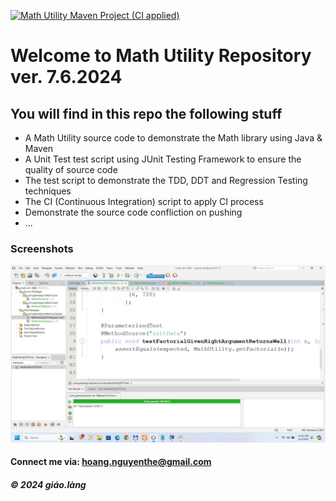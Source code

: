 [![Math Utility Maven Project (CI applied)](https://github.com/doit-now/math-util-1808/actions/workflows/ci_script.yml/badge.svg)](https://github.com/doit-now/math-util-1808/actions/workflows/ci_script.yml)

# Welcome to Math Utility Repository ver. 7.6.2024

## You will find in this repo the following stuff

* A Math Utility source code to demonstrate the Math library using Java & Maven
* A Unit Test test script using JUnit Testing Framework to ensure the quality of source code
* The test script to demonstrate the TDD, DDT and Regression Testing techniques
* The CI (Continuous Integration) script to apply CI process
* Demonstrate the source code confliction on pushing
* ...

### Screenshots
![Source code and Unit Test](https://github.com/doit-now/math-util-1808/blob/main/screenshots/SourceCodeAndUnitTest.png)


#### Connect me via: hoang.nguyenthe@gmail.com

##### &#169; 2024 giáo.làng

